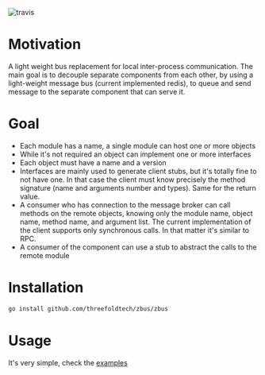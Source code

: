 ![travis](https://travis-ci.com/threefoldtech/zbus.svg?branch=master)

# Motivation
A light weight bus replacement for local inter-process communication. The main goal is to decouple separate
components from each other, by using a light-weight message bus (current implemented redis), to queue and 
send message to the separate component that can serve it. 

# Goal
- Each module has a name, a single module can host one or more objects
- While it's not required an object can implement one or more interfaces
- Each object must have a name and a version
- Interfaces are mainly used to generate client stubs, but it's totally fine to not have one. In that case the client
  must know precisely the method signature (name and arguments number and types). Same for the return value.
- A consumer who has connection to the message broker can call methods on the remote objects, knowing only the module name, object name, method name, and argument list. The current implementation of the client supports only synchronous calls. In that matter it's similar to RPC.
- A consumer of the component can use a stub to abstract the calls to the remote module

# Installation
```bash
go install github.com/threefoldtech/zbus/zbus
```

# Usage
It's very simple, check the [examples](examples)